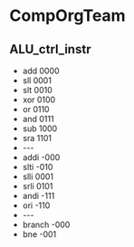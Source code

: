 # CompOrgTeam

## ALU_ctrl_instr
- add 	    0000
- sll	    0001
- slt 	    0010
- xor 	    0100
- or	    0110
- and	    0111
- sub	    1000
- sra	    1101
- \-\-\-
- addi	    -000
- slti	    -010
- slli	    0001
- srli	    0101
- andi	    -111
- ori	    -110
- \-\-\-
- branch	-000
- bne		-001